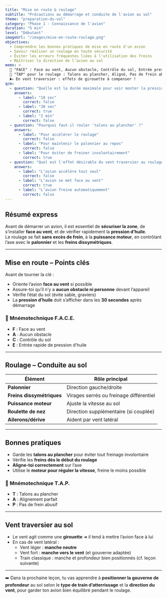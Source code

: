 ```yaml
---
title: "Mise en route & roulage"
subtitle: "Précautions au démarrage et conduite de l'avion au sol"
theme: "preparation-du-vol"
category: "Phase 1 - Connaissance de l'avion"
duration: "5 min"
level: "Débutant"
imageUrl: "/images/mise-en-route-roulage.png"
objectives:
  - Comprendre les bonnes pratiques de mise en route d'un avion
  - Savoir réaliser un roulage en toute sécurité
  - Éviter les erreurs fréquentes liées à l'utilisation des freins
  - Maîtriser la direction de l’avion au sol
memo: >
  🧠 "FACE" : Face au vent, Aucun obstacle, Contrôle du sol, Entrée pression huile  
  🔁 "TAP" pour le roulage : Talons au plancher, Aligné, Pas de frein abusif  
  🌬️ En vent traversier : effets de girouette à compenser !
qcm:
  - question: "Quelle est la durée maximale pour voir monter la pression d’huile après mise en route ?"
    answers:
      - label: "10 sec"
        correct: false
      - label: "30 sec"
        correct: true
      - label: "2 min"
        correct: false
  - question: "Pourquoi faut-il rouler 'talons au plancher' ?"
    answers:
      - label: "Pour accélérer le roulage"
        correct: false
      - label: "Pour maintenir le palonnier au repos"
        correct: false
      - label: "Pour éviter de freiner involontairement"
        correct: true
  - question: "Quel est l'effet désirable du vent traversier au roulage ?"
    answers:
      - label: "L’avion accélère tout seul"
        correct: false
      - label: "L’avion se met face au vent"
        correct: true
      - label: "L’avion freine automatiquement"
        correct: false
---
```


## Résumé express

Avant de démarrer un avion, il est essentiel de **sécuriser la zone**, de s’installer **face au vent**, et de vérifier rapidement la **pression d’huile**.  
Le roulage se fait **sans excès de frein**, à la **puissance moteur**, en contrôlant l’axe avec le **palonnier** et les **freins dissymétriques**.

---

## Mise en route – Points clés

Avant de tourner la clé :

- Oriente l’avion **face au vent** si possible
- Assure-toi qu’il n’y a **aucun obstacle ni personne** devant l’appareil
- Vérifie l’état du sol (évite sable, graviers)
- La **pression d’huile** doit s’afficher dans les **30 secondes** après démarrage

### 🧠 Mnémotechnique **F.A.C.E.**

- **F** : Face au vent
- **A** : Aucun obstacle
- **C** : Contrôle du sol
- **E** : Entrée rapide de pression d’huile

---

## Roulage – Conduite au sol

| Élément                   | Rôle principal                          |
| ------------------------- | --------------------------------------- |
| **Palonnier**             | Direction gauche/droite                 |
| **Freins dissymétriques** | Virages serrés ou freinage différentiel |
| **Puissance moteur**      | Ajuste la vitesse au sol                |
| **Roulette de nez**       | Direction supplémentaire (si couplée)   |
| **Ailerons/dérive**       | Aident par vent latéral                 |

---

## Bonnes pratiques

- Garde les **talons au plancher** pour éviter tout freinage involontaire
- Vérifie les **freins dès le début du roulage**
- **Aligne-toi correctement** sur l’axe
- Utilise le **moteur pour réguler la vitesse**, freine le moins possible

### 🔁 Mnémotechnique **T.A.P.**

- **T** : Talons au plancher
- **A** : Alignement parfait
- **P** : Pas de frein abusif

---

## Vent traversier au sol

- Le vent agit comme une **girouette** ➜ il tend à mettre l’avion face à lui
- En cas de vent latéral :
  - Vent léger : **manche neutre**
  - Vent fort : **manche vers le vent** (et gouverne adaptée)
  - Train classique : manche et profondeur bien positionnés (cf. leçon suivante)

---

➡️ Dans la prochaine leçon, tu vas apprendre à **positionner la gouverne de profondeur** au sol selon le **type de train d’atterrissage** et la **direction du vent**, pour garder ton avion bien équilibré pendant le roulage.
